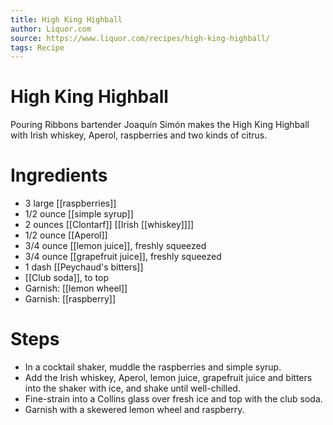 ```yaml
---
title: High King Highball
author: Liquor.com
source: https://www.liquor.com/recipes/high-king-highball/
tags: Recipe
---
```

# High King Highball
Pouring Ribbons bartender Joaquín Simón makes the High King Highball with Irish whiskey, Aperol, raspberries and two kinds of citrus.
# Ingredients
- 3 large [[raspberries]]
- 1/2 ounce [[simple syrup]]
- 2 ounces [[Clontarf]] [[Irish [[whiskey]]]]
- 1/2 ounce [[Aperol]]
- 3/4 ounce [[lemon juice]], freshly squeezed
- 3/4 ounce [[grapefruit juice]], freshly squeezed
- 1 dash [[Peychaud's bitters]]
- [[Club soda]], to top
- Garnish: [[lemon wheel]]
- Garnish: [[raspberry]]
# Steps
- In a cocktail shaker, muddle the raspberries and simple syrup.
- Add the Irish whiskey, Aperol, lemon juice, grapefruit juice and bitters into the shaker with ice, and shake until well-chilled.
- Fine-strain into a Collins glass over fresh ice and top with the club soda.
- Garnish with a skewered lemon wheel and raspberry.
